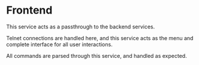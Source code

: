 Frontend
========

This service acts as a passthrough to the backend services.

Telnet connections are handled here, and this service acts as the menu and complete interface for all user interactions.

All commands are parsed through this service, and handled as expected.

